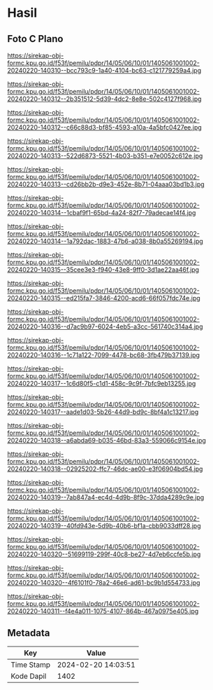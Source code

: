 # Hasil

## Foto C Plano

https://sirekap-obj-formc.kpu.go.id/f53f/pemilu/pdpr/14/05/06/10/01/1405061001002-20240220-140310--bcc793c9-1a40-4104-bc63-c121779259a4.jpg

https://sirekap-obj-formc.kpu.go.id/f53f/pemilu/pdpr/14/05/06/10/01/1405061001002-20240220-140312--2b351512-5d39-4dc2-8e8e-502c4127f968.jpg

https://sirekap-obj-formc.kpu.go.id/f53f/pemilu/pdpr/14/05/06/10/01/1405061001002-20240220-140312--c66c88d3-bf85-4593-a10a-4a5bfc0427ee.jpg

https://sirekap-obj-formc.kpu.go.id/f53f/pemilu/pdpr/14/05/06/10/01/1405061001002-20240220-140313--522d6873-5521-4b03-b351-e7e0052c612e.jpg

https://sirekap-obj-formc.kpu.go.id/f53f/pemilu/pdpr/14/05/06/10/01/1405061001002-20240220-140313--cd26bb2b-d9e3-452e-8b71-04aaa03bd1b3.jpg

https://sirekap-obj-formc.kpu.go.id/f53f/pemilu/pdpr/14/05/06/10/01/1405061001002-20240220-140314--1cbaf9f1-65bd-4a24-82f7-79adecae14f4.jpg

https://sirekap-obj-formc.kpu.go.id/f53f/pemilu/pdpr/14/05/06/10/01/1405061001002-20240220-140314--1a792dac-1883-47b6-a038-8b0a55269194.jpg

https://sirekap-obj-formc.kpu.go.id/f53f/pemilu/pdpr/14/05/06/10/01/1405061001002-20240220-140315--35cee3e3-f940-43e8-9ff0-3d1ae22aa46f.jpg

https://sirekap-obj-formc.kpu.go.id/f53f/pemilu/pdpr/14/05/06/10/01/1405061001002-20240220-140315--ed215fa7-3846-4200-acd6-66f057fdc74e.jpg

https://sirekap-obj-formc.kpu.go.id/f53f/pemilu/pdpr/14/05/06/10/01/1405061001002-20240220-140316--d7ac9b97-6024-4eb5-a3cc-561740c314a4.jpg

https://sirekap-obj-formc.kpu.go.id/f53f/pemilu/pdpr/14/05/06/10/01/1405061001002-20240220-140316--1c71a122-7099-4478-bc68-3fb479b37139.jpg

https://sirekap-obj-formc.kpu.go.id/f53f/pemilu/pdpr/14/05/06/10/01/1405061001002-20240220-140317--1c6d80f5-c1d1-458c-9c9f-7bfc9eb13255.jpg

https://sirekap-obj-formc.kpu.go.id/f53f/pemilu/pdpr/14/05/06/10/01/1405061001002-20240220-140317--aade1d03-5b26-44d9-bd9c-8bf4a1c13217.jpg

https://sirekap-obj-formc.kpu.go.id/f53f/pemilu/pdpr/14/05/06/10/01/1405061001002-20240220-140318--a6abda69-b035-46bd-83a3-559066c9154e.jpg

https://sirekap-obj-formc.kpu.go.id/f53f/pemilu/pdpr/14/05/06/10/01/1405061001002-20240220-140318--02925202-ffc7-46dc-ae00-e3f06904bd54.jpg

https://sirekap-obj-formc.kpu.go.id/f53f/pemilu/pdpr/14/05/06/10/01/1405061001002-20240220-140319--7ab847a4-ec4d-4d9b-8f9c-37dda4289c9e.jpg

https://sirekap-obj-formc.kpu.go.id/f53f/pemilu/pdpr/14/05/06/10/01/1405061001002-20240220-140319--40fd943e-5d9b-40b6-bf1a-cbb9033dff28.jpg

https://sirekap-obj-formc.kpu.go.id/f53f/pemilu/pdpr/14/05/06/10/01/1405061001002-20240220-140320--51699119-299f-40c8-be27-4d7eb6ccfe5b.jpg

https://sirekap-obj-formc.kpu.go.id/f53f/pemilu/pdpr/14/05/06/10/01/1405061001002-20240220-140320--4f6101f0-78a2-46e6-ad61-bc9b1d554733.jpg

https://sirekap-obj-formc.kpu.go.id/f53f/pemilu/pdpr/14/05/06/10/01/1405061001002-20240220-140311--f4e4a011-1075-4107-864b-467a0975e405.jpg


## Metadata

| Key        | Value               |
| ---------- | ------------------- |
| Time Stamp | 2024-02-20 14:03:51 |
| Kode Dapil | 1402                |



